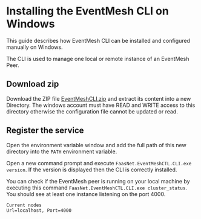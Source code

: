# Installing the EventMesh CLI on Windows

This guide describes how EventMesh CLI can be installed and configured manually on Windows.

The CLI is used to manage one local or remote instance of an EventMesh Peer.

## Download zip

Download the ZIP file [EventMeshCLI.zip](#) and extract its content into a new Directory.
The windows account must have READ and WRITE access to this directory otherwise the configuration file cannot be updated or read.

## Register the service

Open the environment variable window and add the full path of this new directory into the `PATH` environment variable.

Open a new command prompt and execute `FaasNet.EventMeshCTL.CLI.exe version`. If the version is displayed then the CLI is correctly installed.

You can check if the EventMesh peer is running on your local machine by executing this command `FaasNet.EventMeshCTL.CLI.exe cluster_status`.
You should see at least one instance listening on the port 4000.

```
Current nodes
Url=localhost, Port=4000
```